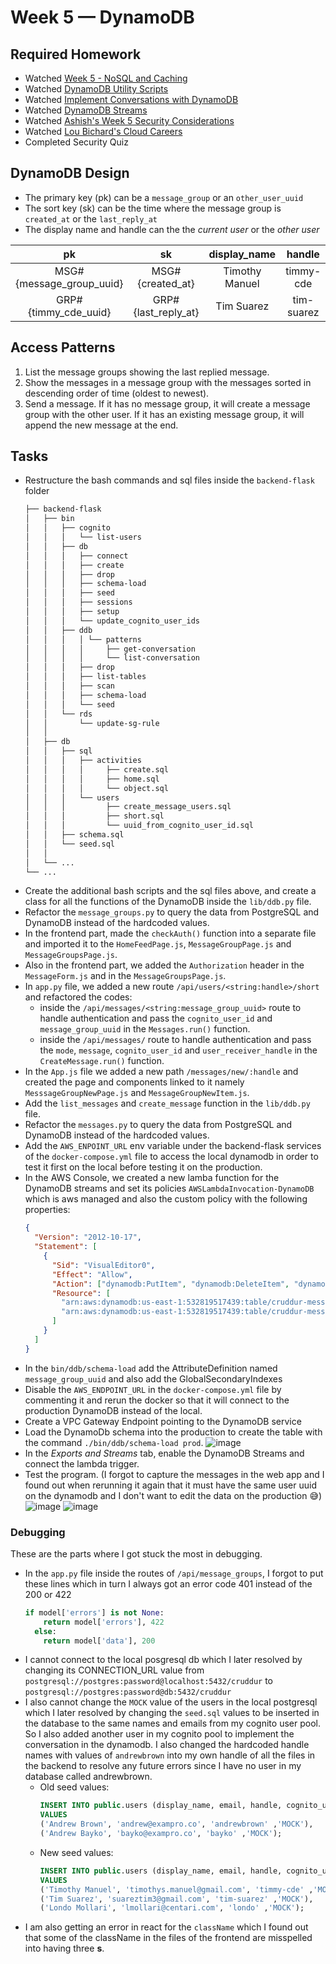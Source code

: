 # Week 5 — DynamoDB

## Required Homework

- Watched [Week 5 - NoSQL and Caching](https://www.youtube.com/watch?v=5oZHNOaL8Og&list=PLBfufR7vyJJ7k25byhRXJldB5AiwgNnWv&index=50)
- Watched [DynamoDB Utility Scripts](https://www.youtube.com/watch?v=pIGi_9E_GwA&list=PLBfufR7vyJJ7k25byhRXJldB5AiwgNnWv&index=52&t=4s)
- Watched [Implement Conversations with DynamoDB](https://www.youtube.com/watch?v=dWHOsXiAIBU&list=PLBfufR7vyJJ7k25byhRXJldB5AiwgNnWv&index=54)
- Watched [DynamoDB Streams](https://www.youtube.com/watch?v=zGnzM_YdMJU&list=PLBfufR7vyJJ7k25byhRXJldB5AiwgNnWv&index=55)
- Watched [Ashish's Week 5 Security Considerations](https://www.youtube.com/watch?v=gFPljPNnK2Q&list=PLBfufR7vyJJ7k25byhRXJldB5AiwgNnWv&index=51)
- Watched [Lou Bichard's Cloud Careers](https://www.youtube.com/watch?v=S_89vwVHC9Y&list=PLBfufR7vyJJ7k25byhRXJldB5AiwgNnWv&index=56&t=2s)
- Completed Security Quiz

## DynamoDB Design

- The primary key (pk) can be a `message_group` or an `other_user_uuid`
- The sort key (sk) can be the time where the message group is `created_at` or the `last_reply_at`
- The display name and handle can the the _current user_ or the _other user_

|            pk            |         sk          |  display_name  |   handle   | message |     user_uuid     |  message_group_uuid  |
| :----------------------: | :-----------------: | :------------: | :--------: | :-----: | :---------------: | :------------------: |
| MSG#{message_group_uuid} |  MSG#{created_at}   | Timothy Manuel | timmy-cde  | Hello!  | {timmy_cde_uuid}  | {message-group-uuid} |
|   GRP#{timmy_cde_uuid}   | GRP#{last_reply_at} |   Tim Suarez   | tim-suarez | Hooray! | {tim_suarez_uuid} | {message-group-uuid} |

## Access Patterns

1. List the message groups showing the last replied message.
2. Show the messages in a message group with the messages sorted in descending order of time (oldest to newest).
3. Send a message. If it has no message group, it will create a message group with the other user. If it has an existing message group, it will append the new message at the end.

## Tasks

- Restructure the bash commands and sql files inside the `backend-flask` folder
  ```sh
  ├── backend-flask
  │   ├── bin
  │   │   ├── cognito
  │   │   │   └── list-users
  │   │   ├── db
  │   │   │   ├── connect
  │   │   │   ├── create
  │   │   │   ├── drop
  │   │   │   ├── schema-load
  │   │   │   ├── seed
  │   │   │   ├── sessions
  │   │   │   ├── setup
  │   │   │   └── update_cognito_user_ids
  │   │   ├── ddb
  │   │   │   │ └── patterns
  │   │   │   │     ├── get-conversation
  │   │   │   │     └── list-conversation
  │   │   │   ├── drop
  │   │   │   ├── list-tables
  │   │   │   ├── scan
  │   │   │   ├── schema-load
  │   │   │   └── seed
  │   │   └── rds
  │   │       └── update-sg-rule
  │   │
  │   ├── db
  │   │   ├── sql
  │   │   │   ├── activities
  │   │   │   │     ├── create.sql
  │   │   │   │     ├── home.sql
  │   │   │   │     └── object.sql
  │   │   │   └── users
  │   │   │         ├── create_message_users.sql
  │   │   │         ├── short.sql
  │   │   │         └── uuid_from_cognito_user_id.sql
  │   │   ├── schema.sql
  │   │   └── seed.sql
  │   │
  │   └── ...
  └── ...
  ```
- Create the additional bash scripts and the sql files above, and create a class for all the functions of the DynamoDB inside the `lib/ddb.py` file.
- Refactor the `message_groups.py` to query the data from PostgreSQL and DynamoDB instead of the hardcoded values.
- In the frontend part, made the `checkAuth()` function into a separate file and imported it to the `HomeFeedPage.js`, `MessageGroupPage.js` and `MessageGroupsPage.js`.
- Also in the frontend part, we added the `Authorization` header in the `MessageForm.js` and in the `MessageGroupsPage.js`.
- In `app.py` file, we added a new route `/api/users/<string:handle>/short` and refactored the codes:
  - inside the `/api/messages/<string:message_group_uuid>` route to handle authentication and pass the `cognito_user_id` and `message_group_uuid` in the `Messages.run()` function.
  - inside the `/api/messages/` route to handle authentication and pass the `mode`, `message`, `cognito_user_id` and `user_receiver_handle` in the `CreateMessage.run()` function.
- In the `App.js` file we added a new path `/messages/new/:handle` and created the page and components linked to it namely `MesssageGroupNewPage.js` and `MessageGroupNewItem.js`.
- Add the `list_messages` and `create_message` function in the `lib/ddb.py` file.
- Refactor the `messages.py` to query the data from PostgreSQL and DynamoDB instead of the hardcoded values.
- Add the `AWS_ENPOINT_URL` env variable under the backend-flask services of the `docker-compose.yml` file to access the local dynamodb in order to test it first on the local before testing it on the production.
- In the AWS Console, we created a new lamba function for the DynamoDB streams and set its policies `AWSLambdaInvocation-DynamoDB` which is aws managed and also the custom policy with the following properties:
  ```json
  {
    "Version": "2012-10-17",
    "Statement": [
      {
        "Sid": "VisualEditor0",
        "Effect": "Allow",
        "Action": ["dynamodb:PutItem", "dynamodb:DeleteItem", "dynamodb:Query"],
        "Resource": [
          "arn:aws:dynamodb:us-east-1:532819517439:table/cruddur-messages/index/message-group-sk-index",
          "arn:aws:dynamodb:us-east-1:532819517439:table/cruddur-messages"
        ]
      }
    ]
  }
  ```
- In the `bin/ddb/schema-load` add the AttributeDefinition named `message_group_uuid` and also add the GlobalSecondaryIndexes
- Disable the `AWS_ENDPOINT_URL` in the `docker-compose.yml` file by commenting it and rerun the docker so that it will connect to the production DynamoDB instead of the local.
- Create a VPC Gateway Endpoint pointing to the DynamoDB service
- Load the DynamoDb schema into the production to create the table with the command `./bin/ddb/schema-load prod`.
  ![image](https://user-images.githubusercontent.com/71366703/227993390-620c91e3-70f9-4cce-8217-6f90df7774a6.png)
- In the _Exports and Streams_ tab, enable the DynamoDB Streams and connect the lambda trigger.
- Test the program. (I forgot to capture the messages in the web app and I found out when rerunning it again that it must have the same user uuid on the dynamodb and I don't want to edit the data on the production 😅)
  ![image](https://user-images.githubusercontent.com/71366703/227995584-0616e0a0-dfb3-4b55-b854-a2b87178c7ad.png)
  ![image](https://user-images.githubusercontent.com/71366703/227993952-da314304-4eae-4c1f-909f-8e2842f77d12.png)

### Debugging

These are the parts where I got stuck the most in debugging.

- In the `app.py` file inside the routes of `/api/message_groups`, I forgot to put these lines which in turn I always got an error code 401 instead of the 200 or 422
  ```py
  if model['errors'] is not None:
      return model['errors'], 422
    else:
      return model['data'], 200
  ```
- I cannot connect to the local posgresql db which I later resolved by changing its CONNECTION_URL value from `postgresql://postgres:password@localhost:5432/cruddur` to `postgresql://postgres:password@db:5432/cruddur`
- I also cannot change the `MOCK` value of the users in the local postgresql which I later resolved by changing the `seed.sql` values to be inserted in the database to the same names and emails from my cognito user pool. So I also added another user in my cognito pool to implement the conversation in the dynamodb. I also changed the hardcoded handle names with values of `andrewbrown` into my own handle of all the files in the backend to resolve any future errors since I have no user in my database called andrewbrown.
  - Old seed values:
    ```sql
    INSERT INTO public.users (display_name, email, handle, cognito_user_id)
    VALUES
    ('Andrew Brown', 'andrew@exampro.co', 'andrewbrown' ,'MOCK'),
    ('Andrew Bayko', 'bayko@exampro.co', 'bayko' ,'MOCK');
    ```
  - New seed values:
    ```sql
    INSERT INTO public.users (display_name, email, handle, cognito_user_id)
    VALUES
    ('Timothy Manuel', 'timothys.manuel@gmail.com', 'timmy-cde' ,'MOCK'),
    ('Tim Suarez', 'suareztim3@gmail.com', 'tim-suarez' ,'MOCK'),
    ('Londo Mollari', 'lmollari@centari.com', 'londo' ,'MOCK');
    ```
- I am also getting an error in react for the `className` which I found out that some of the className in the files of the frontend are misspelled into having three **s**.
